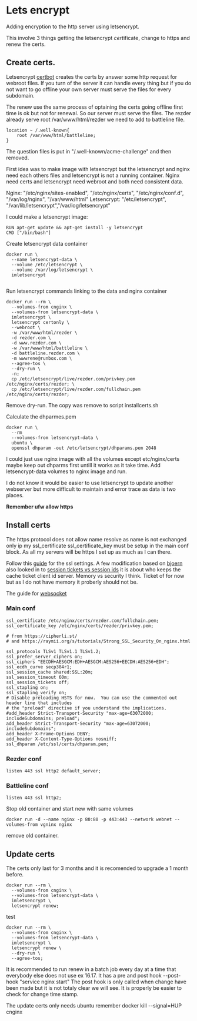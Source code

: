 # Lets encrypt

Adding encryption to the http server using letsencrypt.

This involve 3 things getting the letsencrypt *cert*ificate, change to https
and renew the certs.

## Create certs.

Letsencrypt [certbot](https://certbot.eff.org/#ubuntuxenial-nginx) creates
the certs by answer some http request for webroot files.
If you turn of the server it can handle every thing but if you do not want to go offline
your own server must serve the files for every subdomain.

The renew use the same process of optaining the certs going offline first time is ok but not for 
renewal. So our server must serve the files.
The rezder already serve root /var/www/html/rezder we need to add to battleline file.

```
location ~ /.well-known{
    root /var/www/html/battleline;
}
```
The question files is put in "/.well-known/acme-challenge" and then removed.

First idea was to make image with letsencrypt but the letsencrypt and nginx 
need each others files and letsencrypt is not a running container.
Nginx need certs and letsencrypt need webroot and both need consistent data.

Nginx: "/etc/nginx/sites-enabled", "/etc/nginx/certs", "/etc/nginx/conf.d", "/var/log/nginx", "/var/www/html"
Letsencrypt: "/etc/letsencrypt", "/var/lib/letsencrypt","/var/log/letsencrypt"

I could make a letsencrypt image:
```
RUN apt-get update && apt-get install -y letsencrypt
CMD ["/bin/bash"]
```
Create letsencrypt data container
```
docker run \
  --name letsencrypt-data \
  --volume /etc/letsencrypt \
  --volume /var/log/letsencrypt \
  imletsencrypt
  
```
Run letsencrypt commands linking to the data and nginx container
```
docker run --rm \
  --volumes-from cnginx \
  --volumes-from letsencrypt-data \
  imletsencrypt \
  letsencrypt certonly \
  --webroot \
  -w /var/www/html/rezder \
  -d rezder.com \
  -d www.rezder.com \
  -w /var/www/html/battleline \
  -d battleline.rezder.com \
  -m wwwrene@runbox.com \
  --agree-tos \
  --dry-run \
  -n;
  cp /etc/letsencrypt/live/rezder.com/privkey.pem  /etc/nginx/certs/rezder; \
  cp /etc/letsencrypt/live/rezder.com/fullchain.pem  /etc/nginx/certs/rezder; 
```
Remove dry-run.
The copy was remove to script installcerts.sh


Calculate the dhparmes.pem
```
docker run \
  --rm
  --volumes-from letsencrypt-data \
  ubuntu \
  openssl dhparam -out /etc/letsencrypt/dhparams.pem 2048
```

 I could just use nginx image with all the volumes except etc/nginx/certs
 maybe keep out dhparms first untill it works as it take time.
Add letsencrypt-data volumes to nginx image and run.


I do not know it would be easier to use letsencrypt to update another webserver
but more difficult to maintain and error trace as data is two places.


**Remember ufw allow https**

## Install certs

The https protocol does not allow name resolve as name is not exchanged only
ip my ssl\_certificate ssl\_certificate_key must be setup in the main conf block.
As all my servers will be https I set up as much as I can there.

Follow this [guide](https://www.digitalocean.com/community/tutorials/how-to-secure-nginx-with-let-s-encrypt-on-ubuntu-16-04)
for the ssl settings. A few modification based on [bjoern](https://bjornjohansen.no/optimizing-https-nginx) also looked in
to [session tickets vs session ids](https://vincent.bernat.im/en/blog/2011-ssl-session-reuse-rfc5077.html)
it is about who keeps the cache ticket client id server. Memory vs security I think.
Ticket of for now but as I do not have memory it proberly should not be.

The  guide for [websocket](https://siriux.net/2013/06/nginx-and-websockets/)

### Main conf
```
ssl_certificate /etc/nginx/certs/rezder.com/fullchain.pem;
ssl_certificate_key /etc/nginx/certs/rezder/privkey.pem;

# from https://cipherli.st/
# and https://raymii.org/s/tutorials/Strong_SSL_Security_On_nginx.html

ssl_protocols TLSv1 TLSv1.1 TLSv1.2;
ssl_prefer_server_ciphers on;
ssl_ciphers "EECDH+AESGCM:EDH+AESGCM:AES256+EECDH:AES256+EDH";
ssl_ecdh_curve secp384r1;
ssl_session_cache shared:SSL:20m;
ssl_session_timeout 60m;
ssl_session_tickets off;
ssl_stapling on;
ssl_stapling_verify on;
# Disable preloading HSTS for now.  You can use the commented out header line that includes
# the "preload" directive if you understand the implications.
#add_header Strict-Transport-Security "max-age=63072000; includeSubdomains; preload";
add_header Strict-Transport-Security "max-age=63072000; includeSubdomains";
add_header X-Frame-Options DENY;
add_header X-Content-Type-Options nosniff;
ssl_dhparam /etc/ssl/certs/dhparam.pem;

```
### Rezder conf
```
listen 443 ssl http2 default_server;

```
### Battleline conf
```
listen 443 ssl http2;
```
Stop old container and start new with same volumes
```
docker run -d --name nginx -p 80:80 -p 443:443 --network webnet --volumes-from vgninx nginx
```
remove old container.

## Update certs
The certs only last for 3 months and it is recomended to upgrade a 1 month before.

```
docker run --rm \
  --volumes-from cnginx \
  --volumes-from letsencrypt-data \
  imletsencrypt \
  letsencrypt renew;
```
test 
```
docker run --rm \
  --volumes-from cnginx \
  --volumes-from letsencrypt-data \
  imletsencrypt \
  letsencrypt renew \
  --dry-run \
  --agree-tos;
```
It is recommended to run renew in a batch job every day at a time
that everybody else does not use ex 16.17.
It has a pre and post hook --post-hook "service nginx start"
The post hook is only called when change have been made but it is not
totaly clear we will see. It is properly be easier to check for change time stamp.

The update certs only needs ubuntu remember docker kill --signal=HUP cnginx

